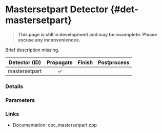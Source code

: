 # Mastersetpart Detector {#det-mastersetpart}
> **This page is still in development and may be incomplete. Please excuse any inconveniences.**

Brief description missing.

|         Detector (ID)       | Propagate | Finish | Postprocess |
|-----------------------------|:---------:|:------:|:-----------:|
| mastersetpart               | ✓ |   |   |


### Details

### Parameters

### Links
 * Documentation: dec_mastersetpart.cpp
